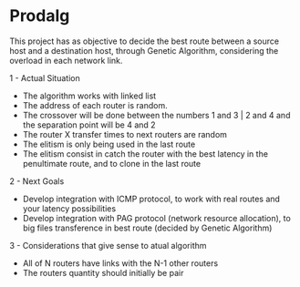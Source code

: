 # Prodalg

This project has as objective to decide the best route between a source host and a destination host, through Genetic Algorithm, considering the overload in each network link.

1 - Actual Situation
 - The algorithm works with linked list
 - The address of each router is random. 
 - The crossover will be done between the numbers 1 and 3 | 2 and 4 and the separation point will be 4 and 2
 - The router X transfer times to next routers are random
 - The elitism is only being used in the last route
 - The elitism consist in catch the router with the best latency in the penultimate route, and to clone in the last route
 
2 - Next Goals
 - Develop integration with ICMP protocol, to work with real routes and your latency possibilities
 - Develop integration with PAG protocol (network resource allocation), to big files transference in best route (decided by Genetic Algorithm)
 
3 - Considerations that give sense to atual algorithm
 - All of N routers have links with the N-1 other routers  
 - The routers quantity should initially be pair
